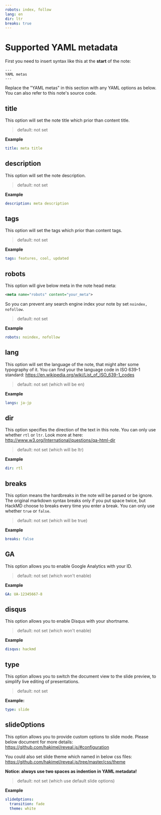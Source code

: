 ```yaml
---
robots: index, follow
lang: en
dir: ltr
breaks: true
---
```


Supported YAML metadata
===

First you need to insert syntax like this at the **start** of the note:
```
---
YAML metas
---
```

Replace the "YAML metas" in this section with any YAML options as below.
You can also refer to this note's source code.

title
---
This option will set the note title which prior than content title.

> default: not set

**Example**
```yml
title: meta title
```

description
---
This option will set the note description.

> default: not set

**Example**
```yml
description: meta description
```

tags
---
This option will set the tags which prior than content tags.

> default: not set

**Example**
```yml
tags: features, cool, updated
```

robots
---
This option will give below meta in the note head meta:
```xml
<meta name="robots" content="your_meta">
```
So you can prevent any search engine index your note by set `noindex, nofollow`.

> default: not set

**Example**
```yml
robots: noindex, nofollow
```

lang
---
This option will set the language of the note, that might alter some typography of it.
You can find your the language code in ISO 639-1 standard:
https://en.wikipedia.org/wiki/List_of_ISO_639-1_codes

> default: not set (which will be en)

**Example**
```yml
langs: ja-jp
```

dir
---
This option specifies the direction of the text in this note.
You can only use whether `rtl` or `ltr`.
Look more at here:
http://www.w3.org/International/questions/qa-html-dir

> default: not set (which will be ltr)

**Example**
```yml
dir: rtl
```

breaks
---
This option means the hardbreaks in the note will be parsed or be ignore.
The original markdown syntax breaks only if you put space twice, but HackMD choose to breaks every time you enter a break.
You can only use whether `true` or `false`.

> default: not set (which will be true)

**Example**
```yml
breaks: false
```

GA
---
This option allows you to enable Google Analytics with your ID.

> default: not set (which won't enable)

**Example**
```yml
GA: UA-12345667-8
```

disqus
---
This option allows you to enable Disqus with your shortname.

> default: not set (which won't enable)

**Example**
```yml
disqus: hackmd
```

type
---
This option allows you to switch the document view to the slide preview, to simplify live editing of presentations.

> default: not set

**Example:**
```yml
type: slide
```

slideOptions
---
This option allows you to provide custom options to slide mode.
Please below document for more details:
https://github.com/hakimel/reveal.js/#configuration

You could also set slide theme which named in below css files:
https://github.com/hakimel/reveal.js/tree/master/css/theme

**Notice: always use two spaces as indention in YAML metadata!**

> default: not set (which use default slide options)

**Example**
```yml
slideOptions:
  transition: fade
  theme: white
```
